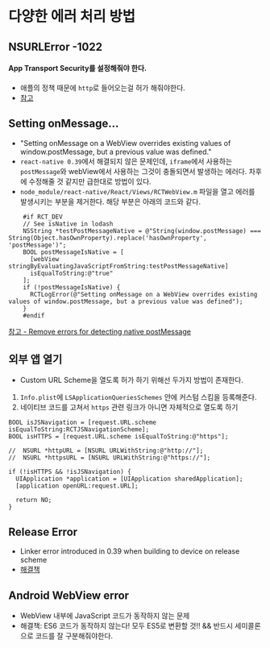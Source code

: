 # 다양한 에러 처리 방법

## NSURLError -1022
#### App Transport Security를 설정해줘야 한다.
- 애플의 정책 때문에 `http`로 들어오는걸 허가 해줘야한다.
- [참고](http://blowmj.tistory.com/entry/iOS-iOS9-App-Transport-Security-%EC%84%A4%EC%A0%95%EB%B2%95)


## Setting onMessage...
- "Setting onMessage on a WebView overrides existing values of window.postMessage, but a previous value was defined."
- `react-native 0.39`에서 해결되지 않은 문제인데, `iframe`에서 사용하는 `postMessage`와 webView에서 사용하는 그것이 충돌되면서 발생하는 에러다. 차후에 수정해줄 것 같지만 급한대로 방법이 있다.
- `node_module/react-native/React/Views/RCTWebView.m` 파일을 열고 에러를 발생시키는 부분을 제거한다. 해당 부분은 아래의 코드와 같다.
```
    #if RCT_DEV
    // See isNative in lodash
    NSString *testPostMessageNative = @"String(window.postMessage) === String(Object.hasOwnProperty).replace('hasOwnProperty', 'postMessage')";
    BOOL postMessageIsNative = [
      [webView stringByEvaluatingJavaScriptFromString:testPostMessageNative]
      isEqualToString:@"true"
    ];
    if (!postMessageIsNative) {
      RCTLogError(@"Setting onMessage on a WebView overrides existing values of window.postMessage, but a previous value was defined");
    }
    #endif
```
[참고 - Remove errors for detecting native postMessage](https://github.com/facebook/react-native/pull/10941/files)


## 외부 앱 열기
- Custom URL Scheme을 열도록 허가 하기 위해선 두가지 방법이 존재한다.
1. `Info.plist`에 `LSApplicationQueriesSchemes` 안에 커스텀 스킴을 등록해준다.
2. 네이티브 코드를 고쳐서 `https` 관련 링크가 아니면 자체적으로 열도록 하기
```
BOOL isJSNavigation = [request.URL.scheme isEqualToString:RCTJSNavigationScheme];
BOOL isHTTPS = [request.URL.scheme isEqualToString:@"https"];

//  NSURL *httpURL = [NSURL URLWithString:@"http://"];
//  NSURL *httpsURL = [NSURL URLWithString:@"https://"];

if (!isHTTPS && !isJSNavigation) {
  UIApplication *application = [UIApplication sharedApplication];
  [application openURL:request.URL];

  return NO;
}
```

## Release Error
- Linker error introduced in 0.39 when building to device on release scheme
- [해결책](https://github.com/facebook/react-native/issues/11285)


## Android WebView error
- WebView 내부에 JavaScript 코드가 동작하지 않는 문제
- 해결책: ES6 코드가 동작하지 않는다! 모두 ES5로 변환할 것!! && 반드시 세미콜론으로 코드를 잘 구분해줘야한다.
